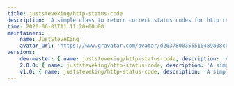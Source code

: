 ```yaml
---
title: juststeveking/http-status-code
description: 'A simple class to return correct status codes for http responses'
time: 2020-06-01T11:11:20+00:00
maintainers:
    name: JustSteveKing
    avatar_url: 'https://www.gravatar.com/avatar/d2037800355510489a08c0057fec3e7e?d=identicon'
versions:
    dev-master: { name: juststeveking/http-status-code, description: 'A simple class to return correct status codes for http responses', keywords: {  }, homepage: '', version: dev-master, version_normalized: dev-master, license: [MIT], authors: [{ name: 'Steve McDougall', email: juststevemcd@gmail.com, homepage: 'https://www.juststeveking.uk', role: Developer }], source: { type: git, url: 'https://github.com/JustSteveKing/http-status-code.git', reference: 5efe1bece69d6cf207321081df845ac99e21e271 }, dist: { type: zip, url: 'https://api.github.com/repos/JustSteveKing/http-status-code/zipball/5efe1bece69d6cf207321081df845ac99e21e271', reference: 5efe1bece69d6cf207321081df845ac99e21e271, shasum: '' }, type: library, support: { source: 'https://github.com/JustSteveKing/http-status-code/tree/master', issues: 'https://github.com/JustSteveKing/http-status-code/issues' }, funding: [{ url: 'https://github.com/JustSteveKing', type: github }], time: '2021-06-03T13:27:16+00:00', autoload: { psr-4: { JustSteveKing\StatusCode\: src/ } }, default-branch: true, require: { php: ^8.0 }, require-dev: { phpunit/phpunit: ^9.1, squizlabs/php_codesniffer: ^3.5, thecodingmachine/phpstan-safe-rule: ^1.0, vimeo/psalm: ^3.11 } }
    2.0.0: { name: juststeveking/http-status-code, description: 'A simple class to return correct status codes for http responses', keywords: {  }, homepage: '', version: 2.0.0, version_normalized: 2.0.0.0, license: [MIT], authors: [{ name: 'Steve McDougall', email: juststevemcd@gmail.com, homepage: 'https://www.juststeveking.uk', role: Developer }], source: { type: git, url: 'https://github.com/JustSteveKing/http-status-code.git', reference: b3fa778faf48ab1ce3a12d3951cef213a498b6af }, dist: { type: zip, url: 'https://api.github.com/repos/JustSteveKing/http-status-code/zipball/b3fa778faf48ab1ce3a12d3951cef213a498b6af', reference: b3fa778faf48ab1ce3a12d3951cef213a498b6af, shasum: '' }, type: library, support: { source: 'https://github.com/JustSteveKing/http-status-code/tree/2.0.0', issues: 'https://github.com/JustSteveKing/http-status-code/issues' }, funding: [{ url: 'https://github.com/JustSteveKing', type: github }], time: '2021-06-03T10:24:14+00:00', autoload: { psr-4: { JustSteveKing\StatusCode\: src/ } }, require: { php: ^8.0 }, require-dev: { phpunit/phpunit: ^9.1, squizlabs/php_codesniffer: ^3.5, thecodingmachine/phpstan-safe-rule: ^1.0, vimeo/psalm: ^3.11 } }
    v1.0: { name: juststeveking/http-status-code, description: 'A simple class to return correct status codes for http responses', keywords: {  }, homepage: '', version: v1.0, version_normalized: 1.0.0.0, license: [MIT], authors: [{ name: 'Steve McDougall', email: juststevemcd@gmail.com, homepage: 'https://www.juststeveking.uk' }], source: { type: git, url: 'https://github.com/JustSteveKing/http-status-code.git', reference: 2ab9fafabd860255fc61c0005f2c85f76b117aeb }, dist: { type: zip, url: 'https://api.github.com/repos/JustSteveKing/http-status-code/zipball/2ab9fafabd860255fc61c0005f2c85f76b117aeb', reference: 2ab9fafabd860255fc61c0005f2c85f76b117aeb, shasum: '' }, type: library, support: { source: 'https://github.com/JustSteveKing/http-status-code/tree/v1.0', issues: 'https://github.com/JustSteveKing/http-status-code/issues' }, time: '2020-06-01T08:09:29+00:00', autoload: { psr-4: { JustSteveKing\StatusCode\: src/ } }, require: { php: ^7.4 }, require-dev: { phpunit/phpunit: ^9.1, squizlabs/php_codesniffer: ^3.5, thecodingmachine/phpstan-safe-rule: ^1.0, vimeo/psalm: ^3.11 } }
---
```

